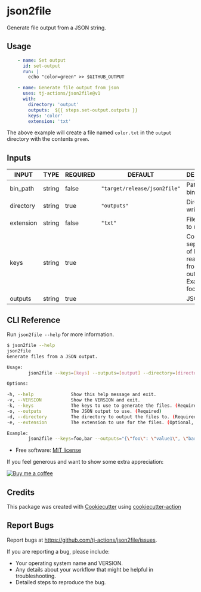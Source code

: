 # json2file

Generate file output from a JSON string.

## Usage

```yaml
    - name: Set output
      id: set-output
      run: |
        echo "color=green" >> $GITHUB_OUTPUT

    - name: Generate file output from json
      uses: tj-actions/json2file@v1
      with:
        directory: 'output'
        outputs:  ${{ steps.set-output.outputs }}
        keys: 'color'
        extension: 'txt'
```

The above example will create a file named `color.txt` in the `output` directory with the contents `green`.

## Inputs

<!-- AUTO-DOC-INPUT:START - Do not remove or modify this section -->

|   INPUT   |  TYPE  | REQUIRED |           DEFAULT            |                                DESCRIPTION                                 |
|-----------|--------|----------|------------------------------|----------------------------------------------------------------------------|
| bin\_path  | string |  false   | `"target/release/json2file"` |                             Path to the binary                             |
| directory | string |   true   |         `"outputs"`          |                           Directory to write to                            |
| extension | string |  false   |           `"txt"`            |                           File extension to use                            |
|   keys    | string |   true   |                              | Comma separated list of Keys to read<br>from the outputs. Example: foo,bar |
|  outputs  | string |   true   |                              |                                JSON string                                 |

<!-- AUTO-DOC-INPUT:END -->

## CLI Reference

Run `json2file --help` for more information.

```bash
$ json2file --help
json2file
Generate files from a JSON output.

Usage:
        json2file --keys=[keys] --outputs=[output] --directory=[directory] --extension=[EXTENSION]

Options:

-h, --help              Show this help message and exit.
-v, --VERSION           Show the VERSION and exit.
-k, --keys              The keys to use to generate the files. (Required)
-o, --outputs           The JSON output to use. (Required)
-d, --directory         The directory to output the files to. (Required)
-e, --extension         The extension to use for the files. (Optional, defaults to txt)

Example:
        json2file --keys=foo,bar --outputs="{\"foo\": \"value1\", \"bar\": \"value2\"}" --directory=/tmp --extension=txt
```

*   Free software: [MIT license](LICENSE)

If you feel generous and want to show some extra appreciation:

[![Buy me a coffee][buymeacoffee-shield]][buymeacoffee]

[buymeacoffee]: https://www.buymeacoffee.com/jackton1

[buymeacoffee-shield]: https://www.buymeacoffee.com/assets/img/custom_images/orange_img.png

## Credits

This package was created with [Cookiecutter](https://github.com/cookiecutter/cookiecutter) using [cookiecutter-action](https://github.com/tj-actions/cookiecutter-action)

## Report Bugs

Report bugs at https://github.com/tj-actions/json2file/issues.

If you are reporting a bug, please include:

*   Your operating system name and VERSION.
*   Any details about your workflow that might be helpful in troubleshooting.
*   Detailed steps to reproduce the bug.
